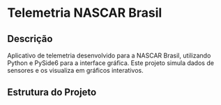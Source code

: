 # Telemetria NASCAR Brasil

## Descrição

Aplicativo de telemetria desenvolvido para a NASCAR Brasil, utilizando Python e PySide6 para a interface gráfica. Este projeto simula dados de sensores e os visualiza em gráficos interativos.

## Estrutura do Projeto

